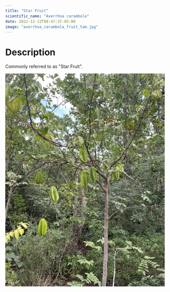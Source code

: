 ```yaml
---
title: "Star Fruit"
scientific_name: "Averrhoa carambola"
date: 2022-12-12T08:47:37-05:00
image: "averrhoa_carambola_fruit_tam.jpg"
---
```


# Description
Commonly referred to as "Star Fruit".

![tree](averrhoa_carambola_tree_tam.jpg)

